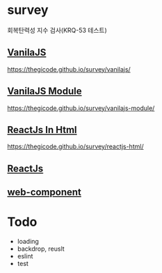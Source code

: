 # survey

회복탄력성 지수 검사(KRQ-53 테스트)

## [VanilaJS](vanilajs)

https://thegicode.github.io/survey/vanilajs/

## [VanilaJS Module](vanilajs-module)

https://thegicode.github.io/survey/vanilajs-module/

## [ReactJs In Html](reactjs-html)

https://thegicode.github.io/survey/reactjs-html/

## [ReactJs](reactjs)

## [web-component](web-component)

# Todo

- loading
- backdrop, reuslt
- eslint
- test
